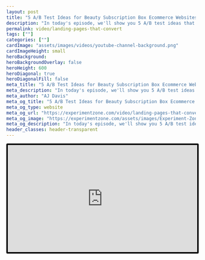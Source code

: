 ```yaml
---
layout: post
title: "5 A/B Test Ideas for Beauty Subscription Box Ecommerce Websites | Testing the Experience"
description: "In today's episode, we'll show you 5 A/B test ideas that can increase conversion rates for beauty subscription box brands."
permalink: video/landing-pages-that-convert
tags: [""]
categories: [""]
cardImage: "assets/images/videos/youtube-channel-background.png"
cardImageHeight: small
heroBackground:
heroBackgroundOverlay: false
heroHeight: 600
heroDiagonal: true
heroDiagonalFill: false
meta_title: "5 A/B Test Ideas for Beauty Subscription Box Ecommerce Websites | Testing the Experience"
meta_description: "In today's episode, we'll show you 5 A/B test ideas that can increase conversion rates for beauty subscription box brands."
meta_author: "AJ Davis"
meta_og_title: "5 A/B Test Ideas for Beauty Subscription Box Ecommerce Websites | Testing the Experience"
meta_og_type: website
meta_og_url: "https://experimentzone.com/video/landing-pages-that-convert"
meta_og_image: "https://experimentzone.com/assets/images/Experiment-Zone-logo-color.png"
meta_og_description: "In today's episode, we'll show you 5 A/B test ideas that can increase conversion rates for beauty subscription box brands."
header_classes: header-transparent
---
```


<style>
    .video {
        border: 4px solid black;
        border-radius: 3px;
    }
    .work-summary {
        border: 0px solid black;
    }
    .iframe-container{
        position: relative;
        width: 100%;
        padding-bottom: 56.25%; 
        height: 0;
    }
    .iframe-container iframe{
        position: absolute;
        top:0;
        left: 0;
        width: 100%;
        height: 100%;
    }
</style>

<div class="mt-0 mt-md-n20 work work-summary justify-content-center iframe-container">
    <iframe class="video" src="https://www.youtube.com/embed/Xn8TfbCKC-M" title="YouTube video player" frameborder="0" allow="accelerometer; autoplay; clipboard-write; encrypted-media; gyroscope; picture-in-picture" allowfullscreen></iframe>
</div>
